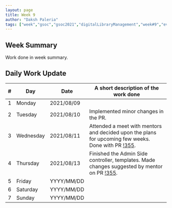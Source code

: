 ```yaml
---
layout: page
title: Week 9
author: "Daksh Paleria"
tags: ["week","gsoc","gsoc2021","digitalLibraryManagement","week#9","eval#2"]
---
```


## Week Summary

 
Work done in week summary.

## Daily Work Update

|\#|Day|Date|A short description of the work done|  
|---	|---	|---	|---	|  
|1   	| Monday 	|   2021/08/09	|  |  
|2   	| Tuesday  	|   2021/08/10	| Implemented minor changes in the PR. |  
|3   	| Wednesday  	|  2021/08/11 	| Attended a meet with mentors and decided upon the plans for upcoming few weeks. Done with PR [!355](https://gitlab.com/cdli/framework/-/merge_requests/355).|  
|4   	| Thursday  	| 2021/08/13	| Finished the Admin Side controller, templates. Made changes suggested by mentor on PR [!355](https://gitlab.com/cdli/framework/-/merge_requests/355). |  
|5   	| Friday  	|   YYYY/MM/DD	|  |  
|6   	| Saturday  	|   YYYY/MM/DD	| 	|  
|7   	| Sunday  	|   YYYY/MM/DD	|  |  
